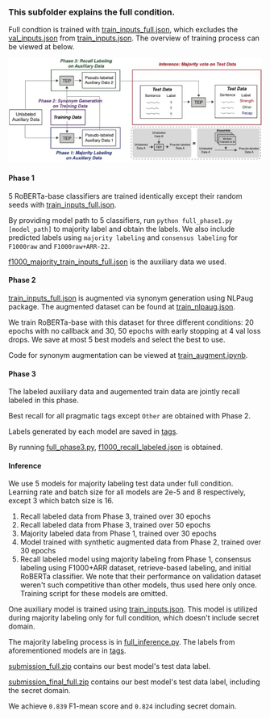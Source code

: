 ### This subfolder explains the full condition.

Full condtion is trained with [train_inputs_full.json](train_inputs_full.json), which excludes the [val_inputs.json](../public_dat/val_inputs.json) from [train_inputs.json](../public_dat/train_inputs.json). The overview of training process can be viewed at below.

![Overview](overview.jpeg)

#### Phase 1

5 RoBERTa-base classifiers are trained identically except their random seeds with [train_inputs_full.json](train_inputs_full.json).

By providing model path to 5 classifiers, run `python full_phase1.py [model_path]` to majority label and obtain the labels. We also include predicted labels using `majority labeling` and `consensus labeling` for `F1000raw` and `F1000raw+ARR-22`.

[f1000_majority_train_inputs_full.json](phase1/f1000_majority_train_inputs_full.json) is the auxiliary data we used.

#### Phase 2

[train_inputs_full.json](train_inputs_full.json) is augmented via synonym generation using NLPaug package. The augmented dataset can be found at [train_nlpaug.json](phase2/train_nlpaug.json). 

We train RoBERTa-base with this dataset for three different conditions: 20 epochs with no callback and 30, 50 epochs with early stopping at 4 val loss drops. We save at most 5 best models and select the best to use.

Code for synonym augmentation can be viewed at [train_augment.ipynb](phase2/train_augment.ipynb).

#### Phase 3

The labeled auxiliary data and augemented train data are jointly recall labeled in this phase. 

Best recall for all pragmatic tags except `Other` are obtained with Phase 2. 

Labels generated by each model are saved in [tags](phase3/tags). 

By running [full_phase3.py](phase3/full_phase3.py), [f1000_recall_labeled.json](phase3/f1000_recall_labeled.json) is obtained.

#### Inference

We use 5 models for majority labeling test data under full condition. Learning rate and batch size for all models are 2e-5 and 8 respectively, except 3 which batch size is 16.

1. Recall labeled data from Phase 3, trained over 30 epochs
2. Recall labeled data from Phase 3, trained over 50 epochs
3. Majority labeled data from Phase 1, trained over 30 epochs
4. Model trained with synthetic augmented data from Phase 2, trained over 30 epochs
5. Recall labeled model using majority labeling from Phase 1, consensus labeling using F1000+ARR dataset, retrieve-based labeling, and initial RoBERTa classifier. We note that their performance on validation dataset weren't such competitive than other models, thus used here only once. Training script for these models are omitted.

One auxiliary model is trained using [train_inputs.json](../public_dat/train_inputs.json). This model is utilized during majority labeling only for full condition, which doesn't include secret domain.

The majority labeling process is in [full_inference.py](inference/full_inference.py). The labels from aforementioned models are in [tags](inference/tags).

[submission_full.zip](submission_full.zip) contains our best model's test data label.

[submission_final_full.zip](submission_final_zero.zip) contains our best model's test data label, including the secret domain.

We achieve `0.839` F1-mean score and `0.824` including secret domain.
